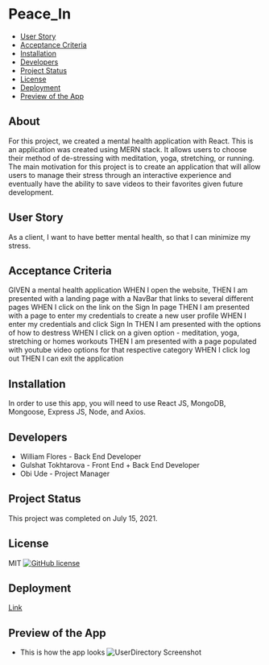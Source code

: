 # Peace_In

* [User Story](#userstory)
* [Acceptance Criteria](#acceptancecriteria)
* [Installation](#installation)
* [Developers](#developers)
* [Project Status](#projectstatus)
* [License](#license)
* [Deployment](#deployment)
* [Preview of the App](#previewApp)

## About
For this project, we created a mental health application with React. This is an application was created using MERN stack. It allows users to choose their method of de-stressing with meditation, yoga, stretching, or running. The main motivation for this project is to create an application that will allow users to manage their stress through an interactive experience and eventually have the ability to save videos to their favorites given future development. 

## User Story
As a client, I want to have better mental health, so that I can minimize my stress. 

## Acceptance Criteria
GIVEN a mental health application
WHEN I open the website, 
THEN I am presented with a landing page with a NavBar that links to several different pages
WHEN I click on the link on the Sign In page
THEN I am presented with a page to enter my credentials to create a new user profile
WHEN I enter my credentials and click Sign In
THEN I am presented with the options of how to destress
WHEN I click on a given option - meditation, yoga, stretching or homes workouts
THEN I am presented with a page populated with youtube video options for that respective category 
WHEN I click log out
THEN I can exit the application

## Installation
In order to use this app, you will need to use React JS, MongoDB, Mongoose, Express JS, Node, and Axios.

## Developers
* William Flores - Back End Developer
* Gulshat Tokhtarova - Front End + Back End Developer
* Obi Ude - Project Manager

## Project Status
This project was completed on July 15, 2021. 

## License
MIT
[![GitHub license](https://img.shields.io/badge/license-MIT-blue.svg)](https://github.com/sdca/advdv)

## Deployment
[Link]()

## Preview of the App
* This is how the app looks
![UserDirectory Screenshot](./)
